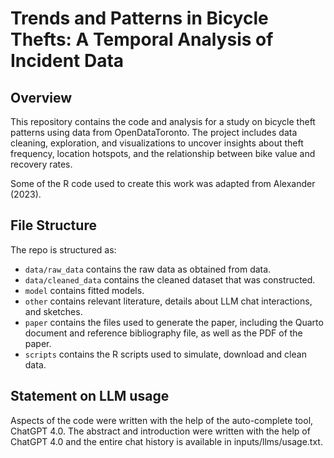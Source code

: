 # Trends and Patterns in Bicycle Thefts: A Temporal Analysis of Incident Data

## Overview

This repository contains the code and analysis for a study on bicycle theft patterns using data from OpenDataToronto. The project includes data cleaning, exploration, and visualizations to uncover insights about theft frequency, location hotspots, and the relationship between bike value and recovery rates.

Some of the R code used to create this work was adapted from Alexander (2023).


## File Structure

The repo is structured as:

-   `data/raw_data` contains the raw data as obtained from data.
-   `data/cleaned_data` contains the cleaned dataset that was constructed.
-   `model` contains fitted models. 
-   `other` contains relevant literature, details about LLM chat interactions, and sketches.
-   `paper` contains the files used to generate the paper, including the Quarto document and reference bibliography file, as well as the PDF of the paper. 
-   `scripts` contains the R scripts used to simulate, download and clean data.


## Statement on LLM usage

Aspects of the code were written with the help of the auto-complete tool, ChatGPT 4.0. The abstract and introduction were written with the help of ChatGPT 4.0 and the entire chat history is available in inputs/llms/usage.txt.

